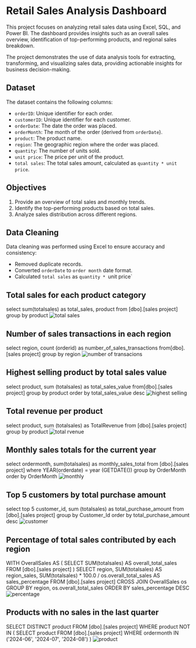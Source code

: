 # Retail Sales Analysis Dashboard
This project focuses on analyzing retail sales data using Excel, SQL, and Power BI. The dashboard provides insights such as an overall sales overview, identification of top-performing products, and regional sales breakdown.

The project demonstrates the use of data analysis tools for extracting, transforming, and visualizing sales data, providing actionable insights for business decision-making.
## Dataset
The dataset contains the following columns:

- `orderID`: Unique identifier for each order.
- `customerID`: Unique identifier for each customer.
- `orderDate`: The date the order was placed.
- `orderMonth`: The month of the order (derived from `orderDate`).
- `product`: The product name.
- `region`: The geographic region where the order was placed.
- `quantity`: The number of units sold.
- `unit price`: The price per unit of the product.
- `total sales`: The total sales amount, calculated as `quantity * unit price`.

## Objectives
1. Provide an overview of total sales and monthly trends.
2. Identify the top-performing products based on total sales.
3. Analyze sales distribution across different regions.

## Data Cleaning
Data cleaning was performed using Excel to ensure accuracy and consistency:
- Removed duplicate records.
- Converted `orderDate` to `order month` date format.
- Calculated `total sales` as `quantity * `unit price`

## Total sales for each product category
select sum(totalsales) as total_sales, product from [dbo].[sales project]
group by product
![total sales](https://github.com/user-attachments/assets/50525e7a-83c6-4fb2-9a1d-fabee4757235)

## Number of sales transactions in each region
select region,
count (orderid) as number_of_sales_transactions
from[dbo].[sales project]
group by region
![number of transacions](https://github.com/user-attachments/assets/2b63f9ef-f2d2-41ad-9078-1b65df4af9f0)

## Highest selling product by total sales value
select product,
sum (totalsales) as total_sales_value
from[dbo].[sales project]
group by product
order by total_sales_value desc
![highest selling](https://github.com/user-attachments/assets/a7077d07-1721-418a-a9c5-0b164acf09b0)

## Total revenue per product
select product,
sum (totalsales) as TotalRevenue
from [dbo].[sales project]
group by product
![total rvenue](https://github.com/user-attachments/assets/145bbd25-cb5c-485e-9128-67bba6f2d804)

## Monthly sales totals for the current year
select ordermonth,
sum(totalsales) as monthly_sales_total
from [dbo].[sales project]
where
YEAR(orderdate) = year (GETDATE())
group by OrderMonth
order by OrderMonth
![monthly](https://github.com/user-attachments/assets/c1b3d8a5-5dff-4c40-8b50-5225a6b11cd8)

## Top 5 customers by total purchase amount
select top 5 customer_id,
sum (totalsales) as total_purchase_amount
from [dbo].[sales project]
group by Customer_Id
order by total_purchase_amount desc
![customer](https://github.com/user-attachments/assets/577adfbb-d9fb-4c34-bb5b-4cd6a37458c5)


## Percentage of total sales contributed by each region
WITH OverallSales AS (
    SELECT SUM(totalsales) AS overall_total_sales
    FROM [dbo].[sales project] )
SELECT 
    region,
    SUM(totalsales) AS region_sales,
    SUM(totalsales) * 100.0 / os.overall_total_sales AS sales_percentage
FROM 
    [dbo].[sales project]
CROSS JOIN OverallSales os
GROUP BY 
    region, os.overall_total_sales
ORDER BY 
    sales_percentage DESC
![percentage](https://github.com/user-attachments/assets/03a94446-cb84-4cf3-ad8e-979d0f5a6fd6)

## Products with no sales in the last quarter
SELECT DISTINCT product
FROM [dbo].[sales project]
WHERE product NOT IN (
    SELECT product
    FROM [dbo].[sales project]
    WHERE ordermonth IN ('2024-06', '2024-07', '2024-08')
)
![product](https://github.com/user-attachments/assets/d3eb8515-b44d-4ef7-b590-e5c4c8ffc091)




















